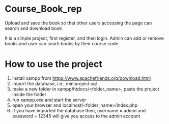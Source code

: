 # Course_Book_rep
Upload and save the book so that other users accessing the page can search and download book

It is a simple project, first register, and then login. Admin can add or remove books and  user can searh books by their course code.
# How to use the project
1. install xampp from https://www.apachefriends.org/download.html
2. import the database, i.e., miniproject.sql
3. make a new folder in xampp/htdocs/<folder_name>, paste the project inside the folder
4. run xampp.exe and start the server
5. open your browser and localhost/<folder_name>/index.php
6. if you have imported the database then, username = admin and password = 12345 will give you access to the admin account
